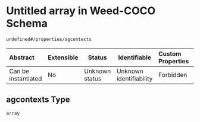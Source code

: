# Untitled array in Weed-COCO Schema

```txt
undefined#/properties/agcontexts
```




| Abstract            | Extensible | Status         | Identifiable            | Custom Properties | Additional Properties | Access Restrictions | Defined In                                                        |
| :------------------ | ---------- | -------------- | ----------------------- | :---------------- | --------------------- | ------------------- | ----------------------------------------------------------------- |
| Can be instantiated | No         | Unknown status | Unknown identifiability | Forbidden         | Allowed               | none                | [main.schema.json\*](out/main.schema.json "open original schema") |

## agcontexts Type

`array`
